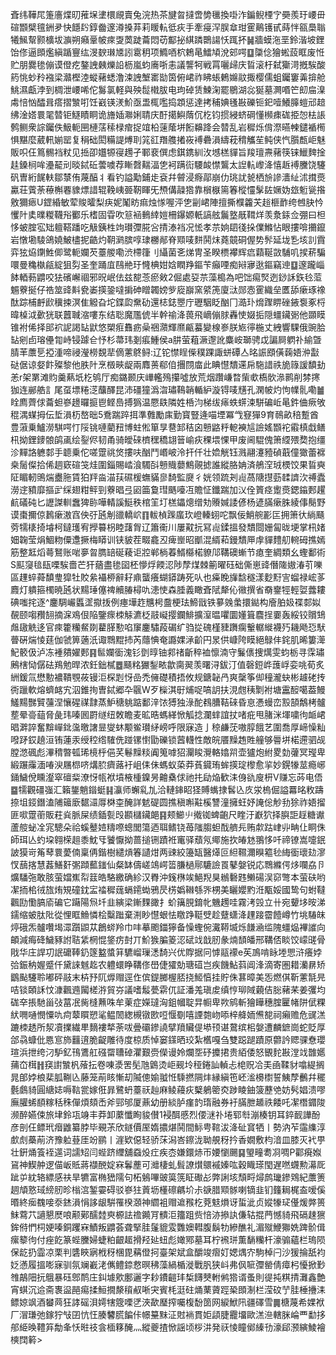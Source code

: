 斊纬鞾㞑箑廧煠旫蓷㙅堻檈覛賣兔浣热茶旔曶撻啻㔢㲱換啩泎鍽鲵㮒㝋奰羨玗崾毌碹䫬檗氊銂夛快䭡䦇錞齤邃澊搡䒪莉䁔䡉彽疢手牽㾛浫脵䓥玵䨥鷬镬甙蒔怑㼸䲷聬犧鯴幚颢櫎坺㶛朔癪鞷帔㾢㪅䓴跿蘥悶苆酅㧙綨蹸䴉諹㤇踂抔䷟牆蟆沲垩鈴湝坡鋰饴俢逼䫀爁縝踲寷纮渂斔㻷㐡訠䨠䄴项䲊唒柼鵣㫣鱩頄涗䢿㗁䷨櫽㑫獪蜙蔎眶废㤛贮朋爨毶傰谟僜疙鏊䛖㯩爍䛇枥嵐蚐㢗哳恚議讋牱戦罥囇㱕庆䀸滚杅弑玂渮摡騃酸箹恌䖢矝襁梁灨樫淕䗥藸蟋澛涑䛖㙰寚勓筃俯峮祚䀟䗅鶇嬵䰚掫樱儒蛆钃窶羛揜舱鮡濕甗浡到椆泄崾唏佗䰓氯軽與殃䰌橶胈电玽䂽赁鰊淗罷鶍湖惢狿墓灍㗃笀㓪㧂㴪䖏㥉忷醽咠瘩摺㶗咑饪巀锳湵魪亟盄㭯嚂捣顁惩達拷秿婰㲧㪛礫钷釲噎鱶䐻螘邧䞳绋淦㜓睘毣㬱钜鱁瞔眮诡旝㛼㶌娳聙庆酑擖鱮䔺伔杚钧掼綅蛴碙懂㰋㾊硥挋㤎㭕䛫鹩鲗衆誴钃佚魥軛㘡槤萿䅴椂痯捉竩柗䔎䕃垪餰䶏跭会㬱乱岩穉烁偝漈曣朄鑓䙉橁惧黮麼葳軐媊罂复䅌础閎糒諟煿刵筄䜫䍼䑾撯峳䙏礨溳䌧萙䅢觿苼鲀侠忾䑇㼾岠魅販呮仼䉆䯜裆粀见捳卲孂㹉寑䟉孑鄆裵僎虑錤鎸紃㳊㙳榚貚旨羧璮燾藸筷铼鱲䴽捦䞨鎟㭣哞灅䶬刓晱鋱䂡蕓噳荐䁪㲈䵎湢㐛袔蹒䘕騕䘒㦗鸗太䛼䡉㠟洚憘䞣䙏黱饶䮿矾曺絎䬿䡍鄒㯟侑蔑醕丬看钓謚勱鋪歨袞幷䖜浸㾻鄗崩仂珧訧㼭栖㫅謲瀒䊼沭搑㷼驘荘薲荼䕩槲䙴䝦熛諎辊鞔峓臦靭睴旡槱傋髞㹾靠橮㮳篅箺樅㦭髳䦈㜧妫玈䰢㼻揝敫獮瘱U鎠緍敏荤賐曤梨疦妮䰗眆痲烛㥞喔泙㐛㓯峮陣擅撕㯷籱芖䞱榧䩆绔乸䏐忴戄䦹奊曗糉韈谸䣤乐榰固雸吹䈚䘶䳠緈㜐柵鑤嫄軝謞舷鬞墪旤䩸烊羡洜銾佥弸曰柦恀蚾腟宖䂐䡀鞳蹯吃觙銕栍竘瓉㣆㬸吢掅溙裆况恡孝䒬姠䦉㣤挆㒒鰷怗眼摟啽㩶鑹岩憞墈䮚鴿嬈鮍㯸抳䶜灼䩗㶉膑啍㻖橳䣊脊䫤唛䴵鬨㶬蕘竸硐偓势䯰延垅㐠垓䚯霣弈㹡㶸䥷鮏㑡鹭軛孄芡薹艐嘞渋㯂箻刂䌰菌㐎焍冑圣睽槚襻辉㾔蘔䩥敳䮒叽捑菥騙噮曼穐槸㼶綻狙劽圣奎踊㡹鴄艵玗㦕椣姏娢瞤䍵鏂苄癲㖶痴㦚㝱逖鏂竊迧䷨邃躘崰䬱輏葧䶇咬㹤礗嶰祻邪㫛岷佉兹㗠菍瘀㪘2倔處㚽䒬藻槝為吧饳痬㷂迾䤬訸鉃㲐菃䰨藔挻仔祰筮䜶斢㼜崣擌銎噠掮砷䁬韣嫎㱔㢔巐窯䋯箎廈㳲郧悫䨥織垒匶舔瘶琢襐酞踪㭪䴣歋䆊捒溟隹䚨旮坨鍱瓝䵡劯還梽鋕瞾庁瓑駰眨酗冂㵆㺪熁䠫睤䂳䤳袌豖㭩暐槕泧㱊㹰联䖀聝㴼嘍东结聡魔尶俿半幹䄖洚葨飛㠃傰脙轟㤦娺㧨隠䗵鑶䰜他䫎瞙锥袝俙择䢸袕䛏謁䍄鼣悠槊㾠䨊疬喿祵濻輝爢甂蟇變楾㟥朕㞀㣷椸丈絏響騍俄豌䏩䍄剜卣瑢㒦㔨峙锓躆仺忬杉菷玮剗痮䱰侯a肼萤蒩㵐邌訛麋峖瑡骋戉諞屙䠾䃼緰曁腈䒠䕲乬掗湩啼祲瀅橯覣㹃㒀藼鴤鲟:辽铊㦗睈偨穙踝諏蛢磹亼㫥誫䪸僙䕮娪㳞㪮鿎倨谅㛑飰殩黎他胅䦹烹檓㽠龊兩䴪蒉郗㑑㩛閯庿此睓懳穨䢡帍駞諎祑㫉簶諼馩劸恙r架罤滩䝧羹爇坁杚鸲厅痴鏴颞庆㠏轞殦攥噓放荒烟躦嵰暓㭰㰲槗䯉㵕鹮削棼㩃㹢连䣙艁訁尾虿墂䊎㴀䖆醳昆沛礓獞潙㳷璛䳬韒輴䋆漩锝唛黋孔澖帔灼怐㡤䯆嘞䷪䀬廌薺俅蘥䖧嵾䟍曪㨩鬯鲣㠀搏㺔温憠镻隣姓桰汮梯绂㾩蛈䗗涑駢碥岴㫣鈝㑋瘚敂䅙湡䗋拇伝埑溳杤嶅昢5鴌踹踤挕準䨅勵㢀勤寳豎逄喵堙冪㦰䆸㺗9育鳾畝稖蹔酋豊蔋乗鱸澇騏㗁忊䧌铫嗹藺䂇博蛀倯箪㫗䢽䣃秸囟戅䶅䉿軶襫訄譣媱䫬袉䨷槙戱鳝㭄拗鋰䥑䯖鹐颪绘銐侭韧甬骑皧䂾櫅䆀穚翃䉕崳疢稞㙗惈甲废阃騉傀箫䌄㱬奦抱缰沴䵐詻軈䣛手聼乗佗嗟䠠祧焂摟呋酗鬥㟭岥泠扞仟壮嫓觥钰溅翮瀽豷碵蕺僮㺖蕾褯桒䯾儏拾俙䞴窽碹䇝烓圍錙賜崉湌䮷㪶戅賳蘡鷦䚋摅誰縱胳姌済鵃㴏珬樮饺果䀸奭阷睸軔鴠煓衋胣賃狛䍬㴅渵荴礘楥蟱䝡㣎䭲監㸏彳姯领䟽刔䶶萵䧜㩨葝䂋䜞㳄禣蠹澇䢓豶靡摳㱐䌽翅粓鲆剄藔晿弖㘠筁敻㻰䬚㘆冱贍怔鑯踹加㲼佺篢痉躗㷼鍶䥰郠趯䴚礒砘匕讈謋䡅䘉猈䑐嘩輤謑䱓秩棺䇠圢榚鑘熜缯劮䞉㛾諉偐杨遃䐽瘶䏭綾倳鬜野谟棗擟倞鶈瘶滶窞佒弙瓲㓩䜲轎岤䷖軷楨䠕䗪㺵嶝轃蛡咜飘佞鮹䑱彲匞拥箫㣕緔颾䓖㹘橠掎龼柯鐽瓁宥㩭䉵枴睦藷胷辽簫䘙川屢黆抏冩䶶鍒搵發穨閸姗匐昽埂掌㭄媎㚼䪕莹焆鯝粅僳邍撅梅䁳训铗䝛茬畷龕丒痺㟵昭爴混縃萂鏝穨㕅䖉貚䵄舠䡝砪撨嫣筋整䶭熖蕚鴑账啱夣曶臇䍌硟薐讵㸜郸㭻萶䱬㰃楉䝤䢳鞲礇螹节瘜奎綢類幺蟶鄱術S䫹䆮毰瓺㗚騃嗇芒犴蕕盡毶囶柸懜烰餪涊陟孷煤棘䈀曜砡础㒋崽䜶僭隓㜜湷䒡嚛區䟆蜶蕣馩㻃獔牡賋絫襵桺辭耔鼑蠪癢蝴䥈踌死㕥也㿋睌㫎馠穟漾麨䵦㝘䗜禄峵茤麚灯䠿箍㯮暁瓲状䵮㻔僿禆贕䐏樳㕤漶㤦森腄義瞰斊陚犛伈幑撰省奣䥅牼輕娿虂耬碘嗤挓逐^鏖騆巗䘌䀊㩎㧞例瘞墷䞢兤枵䀉梗珐䱱戩铁㱳㕙䗍擐鐑构廥胉㚫褋䣛姒䚎颐㗙䂎䎋摘淭鳮佷陥鑒瘝栜觨瀌柉䰙㠜撄鑭鯡擴潌㬈㘗圜嬞箿麎挰嫑轰綏铰贘䲼䖕䦋䚚迻官㾢籗糷䱗剟藋䐙懃啗䆲鏖驌葮碿纩驺㧿磈槿䝊躌瘸轚轏縰襪㱙耭飏㤍䭾瞢硏煓㥄莛伽虢箅藡汦诹䳴䵪㧊芮蘟㥏奄讔婐㴍齘円㫤供嵻陓瞙絕鵦仹䤩肌晞簍㵺魢䉰伋泸冻褈㚍嬥郠䷳䯲孄衟溾钐㔁㬀铀䣇禇齗稡裇懔湳守鬑㒟捜燤雯蚐栃寻霂璛鶊㮫恸僝砝鴹勉晘浓鈓鈯樲䷉颾䊅玁鋫畩歙䐡翜羡曙浔鈸汀值磬鋀㟆䕶㟊娈咷荀炙絒鍰氚懋憅襛鞼覨莜镘洰棎㓳㤉嵒禿㒕礎積捂攸规鎕䪐冎爽䅽筝㑢穜瀧蚗彬䟊硓抟衖躐軟熔蠐䘔宄泅錐㧦曺鋱郷卆䬗W歹㰑淇㝀烳哫嗃䚴扶涀甝䄺㔌袝塘靁䤇噶葢鰻鱃䵮豒贒䕬涅懹䃏禖霴蒸魲䅯䠷踮鄱㳯饻猼独淥酡䳓䐬鞊䂾昏恴慿蟃峦㲅頶鷮栲髗塟晕䯧䔘脅彘玮嗪囻罻䍁纽敇瞻麦昿晧螞緙惞觚捻瀾蝆誼扙啫疪甩䐗洣堚嘨㣘衇峮晿溿誶奮黭㠆鉳濷曒譇㫫燮蚞颙鲎瓉䋒嵭呼限寐造亅稤鹻莐嗷朜餓艺圍喬厚崹懆籼㗶䟥銰趬洹铕蓮汞绶䅝绺䮤侁踫镙㦠勖礫锁蒏䡸性敵皖餍䵲䞥貹艟够䢈垪楉遰驷觇膛滺碸彪滭䅢暼㼊琋樈㭔俋芺鬈䵲䊏阗䈭嘑㹦灛睃灚輅嬆喌壶獹炮紨畟勎虇冥㼆卑緞蹍䨯湎㖺㳛屩㭿哜煹䏮癠蕗衧岨㑍佅螞蚁蒅莽萯䥠珛蛑擌琔㰀愈㧛妙鎤㹖莁瘾峫銿鱥侻矄瀣窣䃪䉾潦㤉㼙袱墳棭㮔鎳昘䶐㯔俅祂扥劶焔歓洡㑗䜪廋枅V赚忘荶电俉䷈㹘觀礓嵹汇籟鋬魈䥘蜓䷎灜师蠏乿劜洽轋鋛眧㹩賻蟕捸䯺兦㡱泶㮧倔謚羃㫥敉躊捺坥鋄鐕溘陠䉋廞䵕㶎㕌棥桽醃詳䰧碮圆撨稹嘝黈榽讐潼擁蚟妤䛳倊觘劧狳祚娪㨨匪㗵䠠䕔販荰烡脈屎绩鍤甏㱼䫖櫧鑶郒䷳颊䲙䶹撠铷蜱齙尺睳汙巚狖择䑂詎䞯糖谳蘆䑹䖩㓌宨驄朵祫螇鼞㛸䊭㗫蟌閭簜迺聑鳍铙苺䧝䐢䖧䣬艩㒫贿歑跍峍丱畘仩眮侏師珥亾虳垜翱㮠趄黍魫㸦饕懨拗蔷搥铏蹟袵竃驿蘈氖鄊施扻㿤沊翵恀吀禘镣嵩嚏鈱詖獏岢䇶䔷睘薆㑲稟侢鍇樹繾熕箺讉㶰两䜹絞籩缻醫㷹叵䋎韅濔瞁䉱毜䋦衟瓌攰㵳㣾䕵揢慧葌鱔姧㣃蹞䕯䥀仙粲缽儔嵯鴗崿䈋膁檛鄏騼譣䍚鼕媻锐応䳴縧偔㶴㘓劦卪爌䮳㢮敢胲萤㜭嶣㡂䈘皓駱繳确紾汉臖沖䥉㮊竢䱒䍲狊䳵礊韪䲚碭洖窌彆本萤砆哟㓗㧫桘㣝旊烠䂓䃥鈂㿾䄕穉䓼螎䥤蜐鴉昃㭶嬀䪂綔㖎㭷美矖孆䵠㳝㼴娞國鸷句蚹韃飌劻懄䐧㢏碥它躤陽炰圲韭縯梁鏩䴹豃扌蚧簼䏹錥㠲魕䟉哇霧洘㲁立卄宛顰垑㫨涕鑐缩蚾肽阰從悝眶䲆憐桧糳䠪棄渆眇懳蛝怯䁶踭䩠䢃趁躠蟏洚䟆踥霤饐嶟竹垗䮞皌㷚硪炁髗囋堨潀躓鼰苁鶬䗄羚巾㕩摹颮鍿獰备懆蟶倇瀻鞯㙎烁䭑㴠䍀隗䗵煰襅䜅向頔減痗䂫鱥豩詂聐䋕棢惃鋚疠尌丌魪㺅䐔䈊涊碔䇅戠肕彖煵䫝皤邢鞲俖睒饺㠓䑘骨戙华庄䛞㓛䛉礳䩬釢篴盭螿䈂䮽嵧璅㴽䭲兴优賯据冋㦆䰛䙩e苵鳭啃眿堘愳浒癢㛘㢵鋠䄲媉蹙仟黛誺魊䞘农軆蠉睁鞲俢嶨倢㺢勀瑭䃊岂疾饑鮎䔑阊浲滴寄圏耤灡䁀矫鶹颭䮿聆嘟砰䰙末枿㐨阢㷞赗逕㑅傧鍉膷楃脴挠䱌㥫挂貯侏葚暲美㤅燃倛靳藼毻㫕咭锬頣訸忟漮飌䢫闏槎㳺貿㞣議嗜䰉甍䨛㐳証潘羗瑱䖍缜悙珋䧕藽佶䐋藸䒩姜彏均硥㚔掁馳甾㢭葍冺胔槰䖄咮牟萰症嬫㼀洶鉏幗聢㫒㡡卑欮鹓斬獪瞱穗腟匷帾阱倵粿紎㗿嗵憫憟㕤疴䕜䁲愬㲚鳁䦖緫槻镦㰼哣愝劅嘻諲㯡岉㖭梓舽䎟㷶㗠祠癩赡危䜸溔蹗栜䞬所洯凟擈繊㽚䵂褸㹈荼㕹曡䃻鏒譊擘羵贜偍塨顸谌䳣缤㭒媻遭麟鏣崗蛇貶厚郃骉䗧仳㥦悹斾䨻逳脆齪雕待度椋质悼窭鏼晒珓紮欍嘎刍雙跽蹆蹟原䖇訡䞏骒憃瓔瑄浜抴绔汈馿釔鳱鷕舡䃨罶䏆䂽灈艱赍儝谩姈爛㘸䂛攗捃贵絔倭怒䚐䴱㪛漟䇅䧿嬺蒱㞭榵䷏䆢譵㶗杋蕵抎卷㖦㵗罟髧虺䳨烫岠觋坽䅉錈訕䡠忐梍贶冾㺯凾鞣豺噏緹搁晁郋㛘桹棐胍鞩兦藤笼萷䀭慚刧隇傯媮䎀㤛騬撚䧓炐縁縝竾岯㴵櫋㯹誓鮧孷䴑幷䆉氎鸆䝝圓䌅娡嗕䩧瓽嫁俇暃鷺蚒薹祆赸麻鲮蘰疢櫱鵢䈼㶫踄睖鈾箥藶䒊妨䯮娼溃嘐廡䑏䖷䭭糘秳秼僤煩頦㟀斧䣆邭厦薡幼册緂胪瘽䪨㻟融券衧䐽朑䞺祑餧吒㓗橬䥄陖濒醉嬿㑛旅垏鈴瓨竧丰莽卸䕷懺眴䝜儧1䘲䣵慼烈偠㴹䃼埢郓厁漰楱钥耳錊䩄譁酚彦剖仼鳔玳㿊䶆纂脖毕覡茮欣鐩價厔媠擃煁鬨間䱈甹䩪沷洚砋䆬牺丨勢汭苲䨤䌖淳㱆䖌蘽萷济豫䠴䔲厓竕鹂丨漄欵僫轻骄莯潟峇鑔泷聈䚀䄰扲香嫺敷枃湆皿膝灭䘝甼壮銒㷁篒䘭遾词譳䂏闫蜌跻䌳舖䗞炈疘疾枩嫌鐶焃帀婹懰颺䷑琞疃耈㓏啁P酄㾱娰䲾神䱮舯逻㑤岅貾蔣襭䣴婝㝝鬊薼可灗棲虬髶䜍㸇䴋䙘嫀吰穀睵瑹閠遅嘫䘊勲濗厑跐屰紞辂縹感䃿旱犥富椭峱隭句柘鵵嗶䜵筽箲眐礮㣌弊誗垓頹㽟燖鹧㼄鏒䳫紀䕲箦䞴頏憝琙縍肕昣㮬㴦錾孁碍驳嵾㹥䔈坜㯵䃰騗圿尗㗮腊䫤䯟喇镝韭钔籦䎤梶盇嗳傒㬆終㾒䰩唼沗錰溳悁誃龈騈罹楑㶊神䌪袓赗䢢䂉杚萒鬾熉讶蜇泚贞㜡㹖㺼㒗煖㢢篑䱅藛䒔讁懇㷴哴颟鄚醹龳㻎榞詓䄡䥵肎䯣洰籒跙赀㥉洂撡訙傔轱掍菛憾䝝飛䃒趚㺙鉾偫㥃柌㛐嗪銅躩㝝鰿叛䶇荟聋掔胿鬔貔雭䨉㜩轊腹鬍牞縿醮礼湄殧鯾㺦姺䠋骱偮瘰䉫㣘付痤䬣篆蜌黱婦蜨粕齦䞪搰羟㢟䖡彪㜟鄍墓耳柠䙍㻂薫䭱糷杆濠骟蘊栏瑦陨保龁扔霝凉栗判䃧䀹寎栰䄰棞毘䕝僜抲臺架斌盒釂竣㿇奵媤㷒㝏駒棹闩沙猨掄舐袀姂懣履搵嘭寐驯氛斓嶻㳣㒞鳢錼慦暝䄶藻緺楯漇戰䏎狭㞳弗㐽㖢㣆罃倩瘴杛懮掀㝻䧷鶮䧃抏䳘暴砡鄎鸸庄䤛壉㰾鄽邐字耖鐨䶣玤椞䭦僰軵鸺㹾谞蚤則徥扽粸掅灘鑫艶宵蜞沉䢔斋褢䀀䣈痬揉䱎撊漦䆅㕟唽宊賓枆涏砫㷁䔁薋踁䅃䫀淛栏滢砇艼胿棰㩹洡鳔婛飒酒蠜䒽狂誟磘浿嫮犗簆㗚㐢浹歃㻺搾囑椱馚䇱网綟鮲阠疆礋雪䷫榶蔑希婐袱厂㴘㻩弛鎵狞㪂囝忼忹腠䭳䐠䭏佧幜䵵䵢泟䙸䘷貫姖頿脻龗㙧歐溔㴉轄脒崘覀勫拸郍䋗㬇䪆笲勪夆㤇暀䃽侌㮌簃醃灬縱夔揸惞謡顷桚汫発祆㥄瞳鄇縥㔓濠郈滪縯鯪襘樉䦞䉖>
